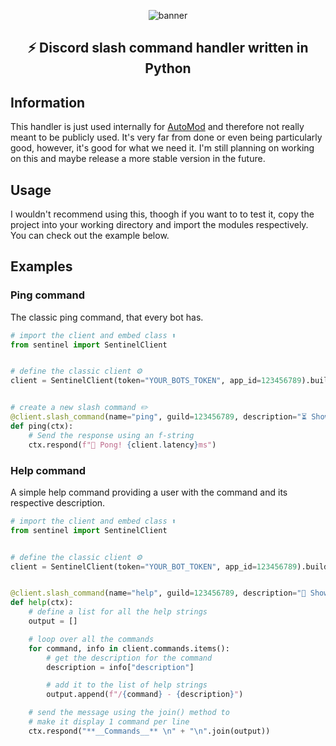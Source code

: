 <p align="center">
    <img src="https://miro.medium.com/max/4000/1*yheNL5Q0ZoZPtnKvLKj4zQ.png" alt="banner"/>
    <h2 align="center">⚡️ Discord slash command handler written in Python</h2>
</p>

## Information
This handler is just used internally for [AutoMod](https://github.com/TeamAutoMod/AutoMod) 
and therefore not really meant to be publicly used. It's very far from done or even
being particularly good, however, it's good for what we need it. I'm still planning on 
working on this and maybe release a more stable version in the future.

## Usage
I wouldn't recommend using this, thoogh if you want to to test it, copy the project
into your working directory and import the modules respectively. You can check out the example below.

## Examples
### Ping command
The classic ping command, that every bot has.
```py
# import the client and embed class ⬆️
from sentinel import SentinelClient


# define the classic client ⚙️
client = SentinelClient(token="YOUR_BOTS_TOKEN", app_id=123456789).build()


# create a new slash command ✏️
@client.slash_command(name="ping", guild=123456789, description="⏳ Shows the bot's latency")
def ping(ctx):
    # Send the response using an f-string
    ctx.respond(f"🏓 Pong! {client.latency}ms")
```

### Help command
A simple help command providing a user with the command and
its respective description.
```py
# import the client and embed class ⬆️
from sentinel import SentinelClient


# define the classic client ⚙️
client = SentinelClient(token="YOUR_BOT_TOKEN", app_id=123456789).build()


@client.slash_command(name="help", guild=123456789, description="📌 Shows a list of all commands")
def help(ctx):
    # define a list for all the help strings
    output = []

    # loop over all the commands
    for command, info in client.commands.items():
        # get the description for the command
        description = info["description"]

        # add it to the list of help strings
        output.append(f"/{command} - {description}")

    # send the message using the join() method to 
    # make it display 1 command per line
    ctx.respond("**__Commands__** \n" + "\n".join(output))
```